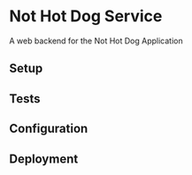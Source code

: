 # Not Hot Dog Service
A web backend for the Not Hot Dog Application

## Setup

## Tests

## Configuration

## Deployment

